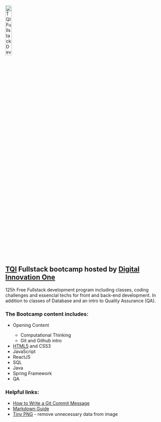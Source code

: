 <img src="https://hermes.digitalinnovation.one/tracks/3c8be628-5138-4b63-9cfa-e5313cc03103.png" alt="TQI Fullstack Developer" width=20% >

## [TQI](https://www.tqi.com.br/) Fullstack bootcamp hosted by [Digital Innovation One](https://www.dio.me/)

125h Free Fullstack development program including classes, coding challenges and essencial techs for front and back-end development. In addition to classes of Database and an intro to Quality Assurance (QA).

### The Bootcamp content includes:

<ul>
    <li>Opening Content</li>
    <ul>
        <li>Computational Thinking</li>
        <li>Git and Github intro</li>
    </ul>
    <li><a href="https://github.com/Gehm-Nicolas/TQI_fullstack_bootcamp/tree/main/HTML5">HTML5</a> and CSS3</li>
    <li>JavaScript</li>
    <li>ReactJS</li>
    <li>SQL</li>
    <li>Java</li>
    <li>Spring Framework</li>
    <li>QA</li>
</ul>

### Helpful links:
<ul>
    <li><a href="https://cbea.ms/git-commit/#imperative">How to Write a Git Commit Message</a></li>
    <li><a href="https://www.markdownguide.org/basic-syntax/">Markdown Guide</a></li>
    <li><a href="tinypng.com">Tiny PNG</a> - remove unnecessary data from image</li>    
</ul>
